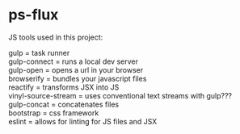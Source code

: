 # ps-flux

JS tools used in this project:

gulp = task runner <br/>
gulp-connect = runs a local dev server <br/>
gulp-open = opens a url in your browser <br/>
browserify = bundles your javascript files <br/>
reactify = transforms JSX into JS <br/>
vinyl-source-stream = uses conventional text streams with gulp??? <br/>
gulp-concat = concatenates files <br/>
bootstrap = css framework <br/>
eslint = allows for linting for JS files and JSX <br/>

